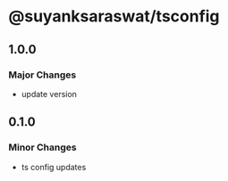 # @suyanksaraswat/tsconfig

## 1.0.0

### Major Changes

- update version

## 0.1.0

### Minor Changes

- ts config updates
